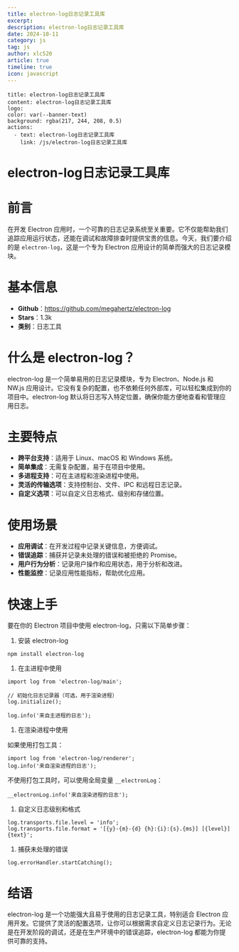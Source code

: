 ```yaml
---
title: electron-log日志记录工具库
excerpt:
description: electron-log日志记录工具库
date: 2024-10-11
category: js
tag: js
author: xlc520
article: true
timeline: true
icon: javascript
---
```


```component VPBanner
title: electron-log日志记录工具库
content: electron-log日志记录工具库
logo: 
color: var(--banner-text)
background: rgba(217, 244, 208, 0.5)
actions:
  - text: electron-log日志记录工具库
    link: /js/electron-log日志记录工具库
```

# electron-log日志记录工具库

# 前言

在开发 Electron 应用时，一个可靠的日志记录系统至关重要。它不仅能帮助我们追踪应用运行状态，还能在调试和故障排查时提供宝贵的信息。今天，我们要介绍的是 `electron-log`，这是一个专为 Electron 应用设计的简单而强大的日志记录模块。

# 基本信息

- **Github**：https://github.com/megahertz/electron-log
- **Stars**：1.3k
- **类别**：日志工具

# 什么是 electron-log？

electron-log 是一个简单易用的日志记录模块，专为 Electron、Node.js 和 NW.js 应用设计。它没有复杂的配置，也不依赖任何外部库，可以轻松集成到你的项目中。electron-log 默认将日志写入特定位置，确保你能方便地查看和管理应用日志。

# 主要特点

- **跨平台支持**：适用于 Linux、macOS 和 Windows 系统。
- **简单集成**：无需复杂配置，易于在项目中使用。
- **多进程支持**：可在主进程和渲染进程中使用。
- **灵活的传输选项**：支持控制台、文件、IPC 和远程日志记录。
- **自定义选项**：可以自定义日志格式、级别和存储位置。

# 使用场景

- **应用调试**：在开发过程中记录关键信息，方便调试。
- **错误追踪**：捕获并记录未处理的错误和被拒绝的 Promise。
- **用户行为分析**：记录用户操作和应用状态，用于分析和改进。
- **性能监控**：记录应用性能指标，帮助优化应用。

# 快速上手

要在你的 Electron 项目中使用 electron-log，只需以下简单步骤：

1. 安装 electron-log

```
npm install electron-log
```

1. 在主进程中使用

```
import log from 'electron-log/main';

// 初始化日志记录器（可选，用于渲染进程）
log.initialize();

log.info('来自主进程的日志');
```

1. 在渲染进程中使用

如果使用打包工具：

```
import log from 'electron-log/renderer';
log.info('来自渲染进程的日志');
```

不使用打包工具时，可以使用全局变量 `__electronLog`：

```
__electronLog.info('来自渲染进程的日志');
```

1. 自定义日志级别和格式

```
log.transports.file.level = 'info';
log.transports.file.format = '[{y}-{m}-{d} {h}:{i}:{s}.{ms}] [{level}] {text}';
```

1. 捕获未处理的错误

```
log.errorHandler.startCatching();
```

# 结语

electron-log 是一个功能强大且易于使用的日志记录工具，特别适合 Electron 应用开发。它提供了灵活的配置选项，让你可以根据需求自定义日志记录行为。无论是在开发阶段的调试，还是在生产环境中的错误追踪，electron-log 都能为你提供可靠的支持。




<Share colorful service="email,qq,qzone,qrcode,weibo,telegram,twitter" />
